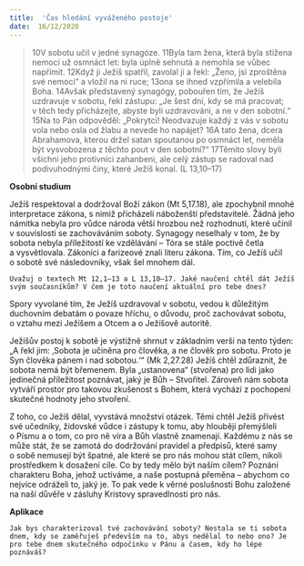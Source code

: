 ```yaml
---
title:  'Čas hledání vyváženého postoje'
date:  16/12/2020
---
```


> <p></p>
> 10V sobotu učil v jedné synagóze. 11Byla tam žena, která byla stižena nemocí už osmnáct let: byla úplně sehnutá a nemohla se vůbec napřímit. 12Když ji Ježíš spatřil, zavolal ji a řekl: „Ženo, jsi zproštěna své nemoci“ a vložil na ni ruce; 13ona se ihned vzpřímila a velebila Boha. 14Avšak představený synagógy, pobouřen tím, že Ježíš uzdravuje v sobotu, řekl zástupu: „Je šest dní, kdy se má pracovat; v těch tedy přicházejte, abyste byli uzdravováni, a ne v den sobotní.“ 15Na to Pán odpověděl: „Pokrytci! Neodvazuje každý z vás v sobotu vola nebo osla od žlabu a nevede ho napájet? 16A tato žena, dcera Abrahamova, kterou držel satan spoutanou po osmnáct let, neměla být vysvobozena z těchto pout v den sobotní?“ 17Těmito slovy byli všichni jeho protivníci zahanbeni, ale celý zástup se radoval nad podivuhodnými činy, které Ježíš konal. (L 13,10–17)

**Osobní studium**

Ježíš respektoval a dodržoval Boží zákon (Mt 5,17.18), ale zpochybnil mnohé interpretace zákona, s nimiž přicházeli náboženští představitelé. Žádná jeho námitka nebyla pro vůdce národa větší hrozbou než rozhodnutí, které učinil v souvislosti se zachováváním soboty. Synagogy neselhaly v tom, že by sobota nebyla příležitostí ke vzdělávání – Tóra se stále poctivě četla a vysvětlovala. Zákoníci a farizeové znali literu zákona. Tím, co Ježíš učil o sobotě své následovníky, však šel mnohem dál.

`Uvažuj o textech Mt 12,1–13 a L 13,10–17. Jaké naučení chtěl dát Ježíš svým současníkům? V čem je toto naučení aktuální pro tebe dnes?`

Spory vyvolané tím, že Ježíš uzdravoval v sobotu, vedou k důležitým duchovním debatám o povaze hříchu, o důvodu, proč zachovávat sobotu, o vztahu mezi Ježíšem a Otcem a o Ježíšově autoritě.

Ježíšův postoj k sobotě je výstižně shr­nut v základním verši na tento týden: „A řekl jim: ‚Sobota je učiněna pro člověka, a ne člověk pro sobotu. Proto je Syn člověka pánem i nad sobotou.‘“ (Mk 2,27.28) Ježíš chtěl zdůraznit, že sobota nemá být břemenem. Byla „ustanovena“ (stvořena) pro lidi jako jedinečná příležitost poznávat, jaký je Bůh – Stvořitel. Zároveň nám sobota vytváří prostor pro takovou zkušenost s Bohem, která vychází z pochopení skutečné hodnoty jeho stvoření.

Z toho, co Ježíš dělal, vyvstává množství otázek. Těmi chtěl Ježíš přivést své učedníky, židovské vůdce i zástupy k tomu, aby hlouběji přemýšleli o Písmu a o tom, co pro ně víra a Bůh vlastně znamenají. Každému z nás se může stát, že se zamotá do dodržování pravidel a předpisů, které samy o sobě nemusejí být špatné, ale které se pro nás mohou stát cílem, nikoli prostředkem k dosažení cíle. Co by tedy mělo být naším cílem? Poznání charakteru Boha, jehož uctíváme, a naše postupná přeměna – abychom co nejvíce odráželi to, jaký je. To pak vede k věrné poslušnosti Bohu založené na naší důvěře v zásluhy Kristovy spravedlnosti pro nás.

**Aplikace**

`Jak bys charakterizoval tvé zachovávání soboty? Nestala se ti sobota dnem, kdy se zaměřuješ především na to, abys nedělal to nebo ono? Je pro tebe dnem skutečného odpočinku v Pánu a časem, kdy ho lépe poznáváš?`